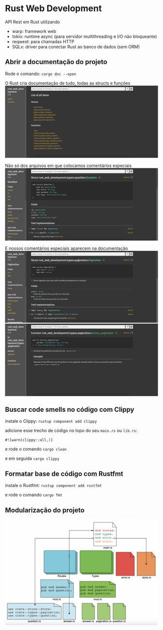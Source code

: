 # Rust Web Development

API Rest em Rust utilizando
- warp: framework web 
- tokio: runtime async (para servidor multithreading e 
  I/O não bloqueante)
- reqwest: para chamadas HTTP
- SQLx: driver para conectar Rust ao banco de dados 
  (sem ORM)

## Abrir a documentação do projeto
Rode o comando: `cargo doc --open`

O Rust cria documentação de tudo, todas as structs e funções
![](/assets/allitems.png)

Não só dos arquivos em que colocamos comentários especiais
![](/assets/question.png)

E nossos comentários especiais aparecem na documentação
![](/assets/pagination.png) 
![](/assets/extract.png)

## Buscar code smells no código com Clippy
instale o Clippy: `rustup component add clippy`

adicione esse trecho de código no topo do seu `main.rs` ou `lib.rs`: 

```
#![warn(clippy::all,)]
```

e rode o comando `cargo clean` 

e em seguida `cargo clippy`

## Formatar base de código com Rustfmt

instale o Rustfmt: `rustup component add rustfmt`

e rode o comando `cargo fmt` 

## Modularização do projeto
![](/assets/mods.png)
